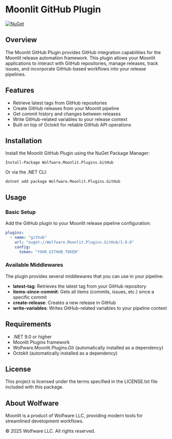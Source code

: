 # Moonlit GitHub Plugin

[![NuGet](https://img.shields.io/nuget/v/Wolfware.Moonlit.Plugins.GitHub.svg)](https://www.nuget.org/packages/Wolfware.Moonlit.Plugins.GitHub/)

## Overview

The Moonlit GitHub Plugin provides GitHub integration capabilities for the Moonlit release automation framework. This
plugin allows your Moonlit applications to interact with GitHub repositories, manage releases, track issues, and
incorporate GitHub-based workflows into your release pipelines.

## Features

- Retrieve latest tags from GitHub repositories
- Create GitHub releases from your Moonlit pipeline
- Get commit history and changes between releases
- Write GitHub-related variables to your release context
- Built on top of Octokit for reliable GitHub API operations

## Installation

Install the Moonlit GitHub Plugin using the NuGet Package Manager:

```
Install-Package Wolfware.Moonlit.Plugins.GitHub
```

Or via the .NET CLI:

```
dotnet add package Wolfware.Moonlit.Plugins.GitHub
```

## Usage

### Basic Setup

Add the GitHub plugin to your Moonlit release pipeline configuration:

```yaml
plugins:
  - name: "github"
    url: "nuget://Wolfware.Moonlit.Plugins.GitHub/1.0.0"
    config:
      token: "YOUR_GITHUB_TOKEN"
```

### Available Middlewares

The plugin provides several middlewares that you can use in your pipeline:

- **latest-tag**: Retrieves the latest tag from your GitHub repository
- **items-since-commit**: Gets all items (commits, issues, etc.) since a specific commit
- **create-release**: Creates a new release in GitHub
- **write-variables**: Writes GitHub-related variables to your pipeline context

## Requirements

- .NET 9.0 or higher
- Moonlit Plugins framework
- Wolfware.Moonlit.Plugins.Git (automatically installed as a dependency)
- Octokit (automatically installed as a dependency)

## License

This project is licensed under the terms specified in the LICENSE.txt file included with this package.

## About Wolfware

Moonlit is a product of Wolfware LLC, providing modern tools for streamlined development workflows.

© 2025 Wolfware LLC. All rights reserved.